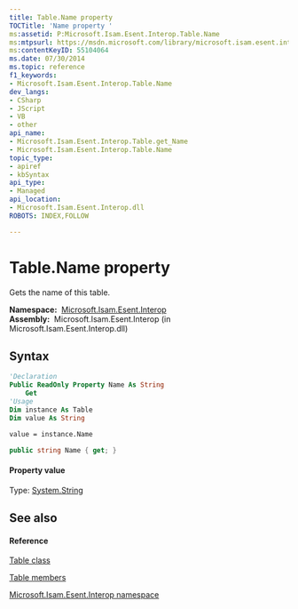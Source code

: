 ```yaml
---
title: Table.Name property 
TOCTitle: 'Name property '
ms:assetid: P:Microsoft.Isam.Esent.Interop.Table.Name
ms:mtpsurl: https://msdn.microsoft.com/library/microsoft.isam.esent.interop.table.name(v=EXCHG.10)
ms:contentKeyID: 55104064
ms.date: 07/30/2014
ms.topic: reference
f1_keywords:
- Microsoft.Isam.Esent.Interop.Table.Name
dev_langs:
- CSharp
- JScript
- VB
- other
api_name: 
- Microsoft.Isam.Esent.Interop.Table.get_Name
- Microsoft.Isam.Esent.Interop.Table.Name
topic_type: 
- apiref
- kbSyntax
api_type: 
- Managed
api_location: 
- Microsoft.Isam.Esent.Interop.dll
ROBOTS: INDEX,FOLLOW

---
```


# Table.Name property

Gets the name of this table.

**Namespace:**  [Microsoft.Isam.Esent.Interop](hh596136\(v=exchg.10\).md)  
**Assembly:**  Microsoft.Isam.Esent.Interop (in Microsoft.Isam.Esent.Interop.dll)

## Syntax

``` vb
'Declaration
Public ReadOnly Property Name As String
    Get
'Usage
Dim instance As Table
Dim value As String

value = instance.Name
```

``` csharp
public string Name { get; }
```

#### Property value

Type: [System.String](/dotnet/api/system.string)  

## See also

#### Reference

[Table class](dn351163\(v=exchg.10\).md)

[Table members](dn351162\(v=exchg.10\).md)

[Microsoft.Isam.Esent.Interop namespace](hh596136\(v=exchg.10\).md)